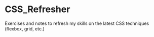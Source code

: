 # CSS_Refresher
Exercises and notes to refresh my skills on the latest CSS techniques (flexbox, grid, etc.)
